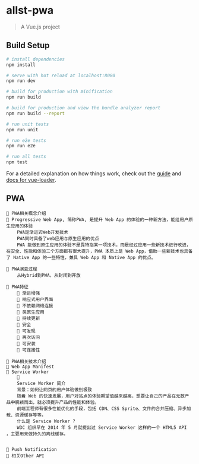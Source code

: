 # allst-pwa

> A Vue.js project

## Build Setup

``` bash
# install dependencies
npm install

# serve with hot reload at localhost:8080
npm run dev

# build for production with minification
npm run build

# build for production and view the bundle analyzer report
npm run build --report

# run unit tests
npm run unit

# run e2e tests
npm run e2e

# run all tests
npm test
```

For a detailed explanation on how things work, check out the [guide](http://vuejs-templates.github.io/webpack/) and [docs for vue-loader](http://vuejs.github.io/vue-loader).

## PWA
``` text
🍎 PWA相关概念介绍
🍒 Progressive Web App, 简称PWA, 是提升 Web App 的体验的一种新方法，能给用户原生应用的体验
    PWA是渐进式Web开发技术
    PWA同时具备了web应用与原生应用的优点
    PWA 能做到原生应用的体验不是靠特指某一项技术，而是经过应用一些新技术进行改进，在安全、性能和体验三个方面都有很大提升，PWA 本质上是 Web App，借助一些新技术也具备了 Native App 的一些特性，兼具 Web App 和 Native App 的优点。

🍒 PWA演变过程
    从Hybrid到PWA，从封闭到开放

🍒 PWA特征
    🍑 渐进增强
    🍑 响应式用户界面
    🍑 不依赖网络连接
    🍑 类原生应用
    🍑 持续更新
    🍑 安全
    🍑 可发现
    🍑 再次访问
    🍑 可安装
    🍑 可连接性

🍎 PWA相关技术介绍
🍒 Web App Manifest
🍒 Service Worker
    🍓
    Service Worker 简介
    背景：如何让网页的用户体验做到极致
    随着 Web 的快速发展，用户对站点的体验期望值越来越高，想要让自己的产品在无数产品中脱颖而出，就必须提升产品的性能和体验。
    前端工程师有很多性能优化的手段，包括 CDN、CSS Sprite、文件的合并压缩、异步加载、资源缓存等等。
    什么是 Service Worker ?
    W3C 组织早在 2014 年 5 月就提出过 Service Worker 这样的一个 HTML5 API ，主要用来做持久的离线缓存。
    

🍒 Push Notification
🍒 相关Other API

```